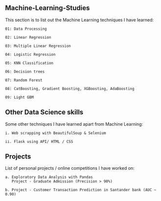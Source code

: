 ## Machine-Learning-Studies

This section is to list out the Machine Learning techniques I have learned:

```
01: Data Processing

02: Linear Regression

03: Multiple Linear Regression

04: Logistic Regression

05: KNN Classification

06: Decision trees 

07: Random Forest 

08: CatBoosting, Gradient Boosting, XGBoosting, AdaBoosting

09: Light GBM

```

## Other Data Science skills

Some other techniques I have learned apart from Machine Learning:

```
i. Web scrapping with BeautifulSoup & Selenium

ii. Flask using API/ HTML / CSS

```

## Projects 

List of personal projects / online competitions I have worked on:

```
a. Exploratory Data Analysis with Pandas
   Project - Graduate Admission (Precision > 90%)
    
b. Project - Customer Transaction Prediction in Santander bank (AUC ~ 0.90)

```
